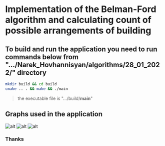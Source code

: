 # Implementation of the Belman-Ford algorithm and calculating count of possible arrangements of building

## To build and run the application you need to run commands below from ".../Narek_Hovhannisyan/algorithms/28_01_2022/" directory

```bash
mkdir build && cd build
cmake .. . && make && ./main
```

> the executable file is ".../build/**main**"

## Graphs used in the application

![alt](https://user-images.githubusercontent.com/95300720/151613802-6324888a-6249-44f5-a1db-ab1216a9f09f.png "g")
![alt](https://user-images.githubusercontent.com/95300720/151624786-8963751b-3ceb-4d2f-8e89-55f95fb3b70e.png "g3")
![alt](https://user-images.githubusercontent.com/95300720/151624600-507b5726-7344-4d82-b241-fed3077eef38.png "g2")

### Thanks
